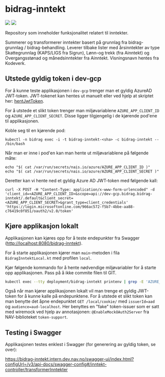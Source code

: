 # bidrag-inntekt

![](https://github.com/navikt/bidrag-inntekt/workflows/continuous%20integration/badge.svg)
![](https://github.com/navikt/bidrag-inntekt/workflows/release%20bidrag-inntekt/badge.svg)

Repository som inneholder funksjonalitet relatert til inntekter.

Summerer og transformerer inntekter basert på grunnlag fra bidrag-grunnlag / bidrag-behandling. Leverer tilbake lister med årsinntekter av type
Skattegrunnlag (KAPS/LIGS fra Sigrun), Lønn-og trekk (fra Ainntekt) og Overgangsstønad og månedsinntekter fra Ainntekt. Visningsnavn hentes fra
Kodeverk.

## Utstede gyldig token i dev-gcp
For å kunne teste applikasjonen i `dev-gcp` trenger man et gyldig AzureAD JWT-token. 
JWT-tokenet kan hentes ut manuelt eller ved hjelp at skriptet her: [hentJwtToken](https://github.com/navikt/bidrag-dev/blob/main/scripts/hentJwtToken.sh).

For å utstede et slikt token trenger man miljøvariablene `AZURE_APP_CLIENT_ID` og `AZURE_APP_CLIENT_SECRET`. Disse ligger tilgjengelig i de kjørende pod'ene til applikasjonen.

Koble seg til en kjørende pod:
```
kubectl -n bidrag exec -i -t bidrag-inntekt-<sha> -c bidrag-inntekt -- /bin/bash
```

Når man er inne i pod'en kan man hente ut miljøvariablene på følgende måte:
```
echo "$( cat /var/run/secrets/nais.io/azure/AZURE_APP_CLIENT_ID )"
echo "$( cat /var/run/secrets/nais.io/azure/AZURE_APP_CLIENT_SECRET )"
```

Deretter kan vi hente ned et gyldig Azure AD JWT-token med følgende kall:
```
curl -X POST -H "Content-Type: application/x-www-form-urlencoded" -d 'client_id=<AZURE_APP_CLIENT_ID>&scope=api://dev-gcp.bidrag.bidrag-inntekt/.default&client_secret=<AZURE_APP_CLIENT_SECRET>&grant_type=client_credentials' 'https://login.microsoftonline.com/966ac572-f5b7-4bbe-aa88-c76419c0f851/oauth2/v2.0/token'
```

## Kjøre applikasjon lokalt
Applikasjonen kan kjøres opp for å teste endepunkter fra Swagger ([http://localhost:8080/bidrag-inntekt](http://localhost:8080/bidrag-inntekt)).

For å starte applikasjonen kjører man `main`-metoden i fila `BidragInntektLocal.kt` med profilen `local`.

Kjør følgende kommando for å hente nødvendige miljøvariabler for å starte opp applikasjonen. Pass på å ikke commite filen til GIT.
```bash
kubectl exec --tty deployment/bidrag-inntekt printenv | grep -E 'AZURE_|_URL|SCOPE' > src/test/resources/application-lokal-nais-secrets.properties
```
Også når man kjører applikasjonen lokalt vil man trenge et gyldig JWT-token for å kunne kalle på endepunktene. For å utstede et slikt token kan man benytte det åpne endepunktet `GET /local/cookie/` med `issuerId=aad` og `audience=aud-localhost`. Her benyttes en "fake" token-issuer som er satt med wiremock ved hjelp av annotasjonen: `@EnableMockOAuth2Server` fra NAV-biblioteket `token-support`.


## Testing i Swagger
Applikasjonen testes enklest i Swagger (for generering av gyldig token, se over):

https://bidrag-inntekt.intern.dev.nav.no/swagger-ui/index.html?configUrl=/v3/api-docs/swagger-config#/inntekt-controller/transformerInntekter
